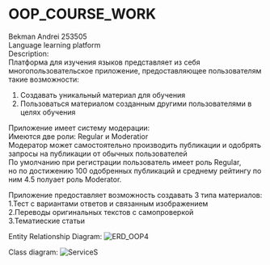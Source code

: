 # OOP_COURSE_WORK
Bekman Andrei 253505<br />
Language learning platform<br />
Description:<br />
Платформа для изучения языков представляет из себя многопользовательское приложение, предоставляющее пользователям такие возможности: <br />
1. Cоздавать уникальный материал для обучения<br />
2. Пользоваться материалом созданным другими пользователями в целях обучения<br />

Приложение имеет систему модерации:<br />
Имеются две роли: Regular и Moderatior<br />
Модератор может самостоятельно производить публикации и одобрять запросы на публикации от обычных пользователей<br />
По умолчанию при регистрации пользователь имеет роль Regular, <br />
но по достижению 100 одобренных публикаций и среднему рейтингу по ним 4.5 полуает роль Moderator.<br />

  Приложение предоставляет возможность создавать 3 типа материалов:<br />
1.Тест с вариантами ответов и связанным изображением<br />
2.Переводы оригинальных текстов с самопроверкой<br />
3.Тематиеские статьи<br />



Entity Relationship Diagram:
![ERD_OOP4](https://github.com/sirxvj/OOP_COURSE_WORK/assets/119608123/d52f795c-22d9-49b1-bd7b-94571026893a)

Class diagram:
![ServiceS](https://github.com/sirxvj/OOP_COURSE_WORK/assets/119608123/e93176f5-9a6b-41d3-8cfc-0cf20bbd2d4d)
